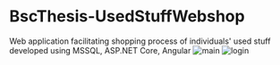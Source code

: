 # BscThesis-UsedStuffWebshop
Web application facilitating shopping process of individuals' used stuff developed using MSSQL, ASP.NET Core, Angular
![main](https://user-images.githubusercontent.com/48868285/156869106-1d97c85d-cdcc-472f-8674-0eae916b4d29.PNG)
![login](https://user-images.githubusercontent.com/48868285/156869107-ffed1144-97fa-49d6-a94d-57c262200406.PNG)
